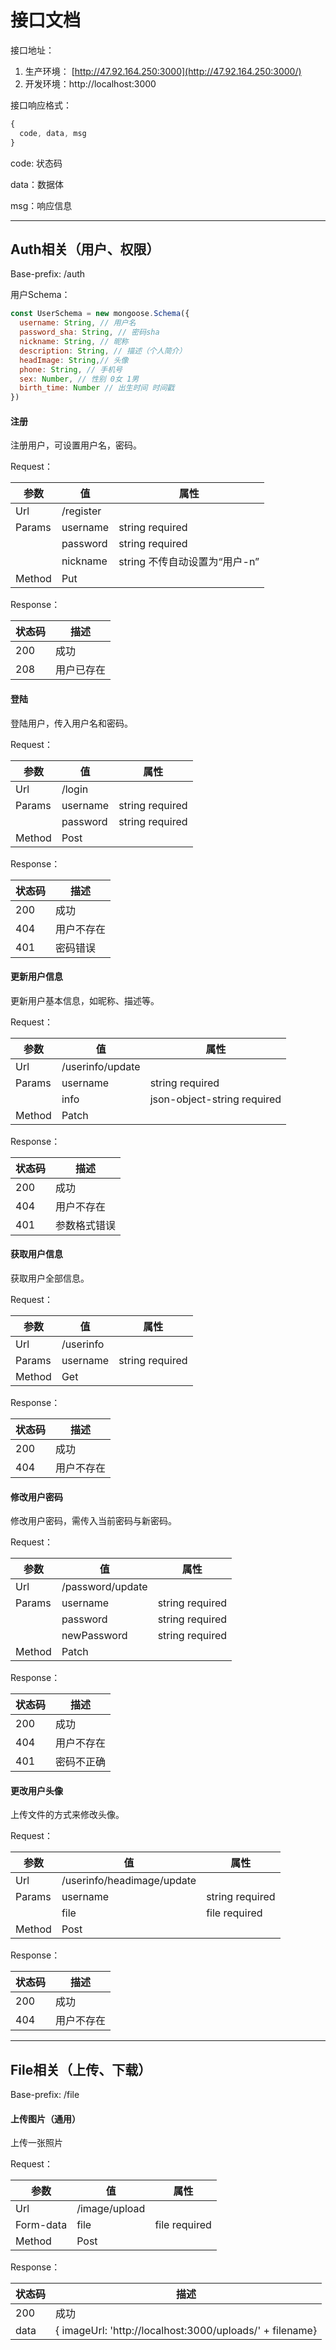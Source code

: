 # 接口文档

接口地址：

1. 生产环境： [http://47.92.164.250:3000](http://47.92.164.250:3000/)
2. 开发环境：http://localhost:3000



接口响应格式：

```javascript
{
  code, data, msg
}
```

code: 状态码

data：数据体

msg：响应信息

---

## Auth相关（用户、权限）

Base-prefix: /auth

用户Schema：
```javascript
const UserSchema = new mongoose.Schema({
  username: String, // 用户名
  password_sha: String, // 密码sha
  nickname: String, // 昵称
  description: String, // 描述（个人简介）
  headImage: String,// 头像
  phone: String, // 手机号
  sex: Number, // 性别 0女 1男
  birth_time: Number // 出生时间 时间戳
})
```


#### 注册

注册用户，可设置用户名，密码。

Request：

| 参数    | 值 | 属性                           |
| ------ | --------- | ------------------------------ |
| Url    | /register |                                |
| Params | username  | string  required               |
|        | password  | string  required               |
|        | nickname  | string  不传自动设置为“用户-n” |
| Method | Put      |                                |

Response：

| 状态码  |描述 |
| ---- | ---------- |
| 200  | 成功       |
| 208  | 用户已存在 |


#### 登陆

登陆用户，传入用户名和密码。

Request：

| 参数    | 值 | 属性                           |
| ------ | --------- | ------------------------------ |
| Url    | /login |                                |
| Params | username  | string  required               |
|        | password  | string  required               |
| Method | Post      |                                |

Response：

| 状态码  |描述 |
| ---- | ---------- |
| 200  | 成功       |
| 404  | 用户不存在 |
| 401  | 密码错误 |


####  更新用户信息

更新用户基本信息，如昵称、描述等。

Request：

| 参数    | 值 | 属性                           |
| ------ | --------- | ------------------------------ |
| Url    | /userinfo/update |                                |
| Params | username  | string  required               |
|        | info  | json-object-string  required               |
| Method | Patch      |                                |

Response：

| 状态码  |描述 |
| ---- | ---------- |
| 200  | 成功       |
| 404  | 用户不存在 |
| 401  | 参数格式错误 |


####  获取用户信息

获取用户全部信息。

Request：

| 参数    | 值 | 属性                           |
| ------ | --------- | ------------------------------ |
| Url    | /userinfo |                                |
| Params | username  | string  required               |
| Method | Get      |                                |

Response：

| 状态码  |描述 |
| ---- | ---------- |
| 200  | 成功       |
| 404  | 用户不存在 |


####  修改用户密码

修改用户密码，需传入当前密码与新密码。

Request：

| 参数    | 值 | 属性                           |
| ------ | --------- | ------------------------------ |
| Url    | /password/update |                           |
| Params | username  | string  required               |
|        | password  | string  required               |
|        | newPassword  | string  required               |
| Method | Patch      |                                |

Response：

| 状态码  |描述 |
| ---- | ---------- |
| 200  | 成功       |
| 404  | 用户不存在 |
| 401  | 密码不正确 |


####  更改用户头像

上传文件的方式来修改头像。

Request：

| 参数    | 值 | 属性                           |
| ------ | --------- | ------------------------------ |
| Url    | /userinfo/headimage/update |                           |
| Params | username  | string  required               |
|        | file  | file  required               |
| Method | Post      |                                |

Response：

| 状态码  |描述 |
| ---- | ---------- |
| 200  | 成功       |
| 404  | 用户不存在 |

---
## File相关（上传、下载）

Base-prefix: /file

#### 上传图片（通用）

上传一张照片

Request：

| 参数    | 值 | 属性                           |
| ------ | --------- | ------------------------------ |
| Url    | /image/upload |                                |
| Form-data | file  | file  required               |
| Method | Post      |                                |



Response：


| 状态码  |描述 |
| ---- | ---------- |
| 200  | 成功       |
| data  |{ imageUrl: 'http://localhost:3000/uploads/' + filename}|
